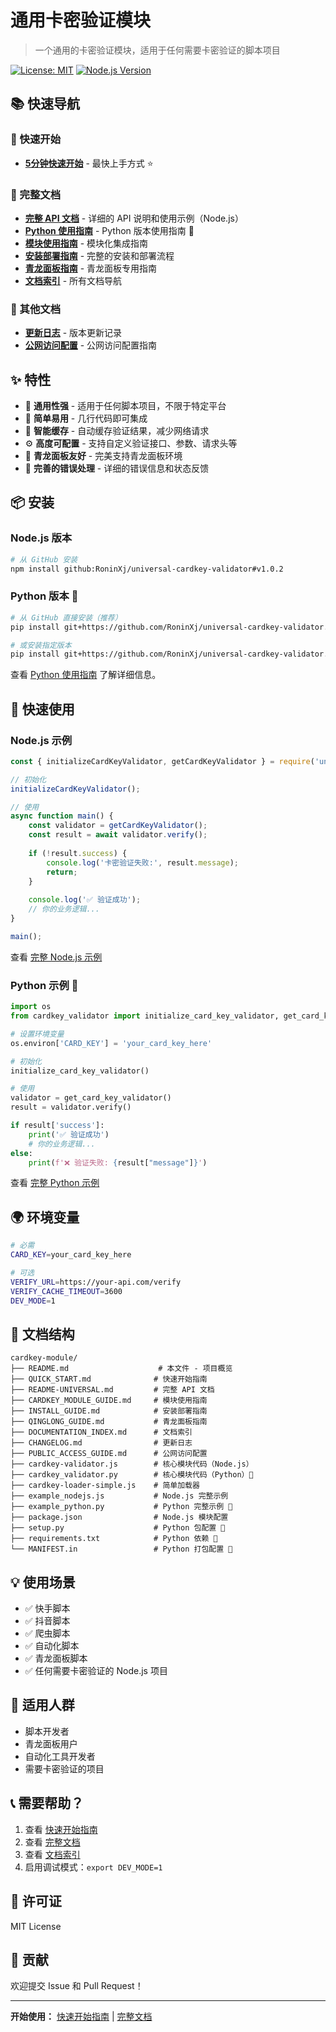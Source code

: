 ﻿# 通用卡密验证模块

> 一个通用的卡密验证模块，适用于任何需要卡密验证的脚本项目

[![License: MIT](https://img.shields.io/badge/License-MIT-yellow.svg)](https://opensource.org/licenses/MIT)
[![Node.js Version](https://img.shields.io/badge/node-%3E%3D12.0.0-brightgreen)](https://nodejs.org/)

## 📚 快速导航

### 🚀 快速开始
- **[5分钟快速开始](QUICK_START.md)** - 最快上手方式 ⭐

### 📖 完整文档
- **[完整 API 文档](README-UNIVERSAL.md)** - 详细的 API 说明和使用示例（Node.js）
- **[Python 使用指南](PYTHON_GUIDE.md)** - Python 版本使用指南 🐍
- **[模块使用指南](CARDKEY_MODULE_GUIDE.md)** - 模块化集成指南
- **[安装部署指南](INSTALL_GUIDE.md)** - 完整的安装和部署流程
- **[青龙面板指南](QINGLONG_GUIDE.md)** - 青龙面板专用指南
- **[文档索引](DOCUMENTATION_INDEX.md)** - 所有文档导航

### 📝 其他文档
- **[更新日志](CHANGELOG.md)** - 版本更新记录
- **[公网访问配置](PUBLIC_ACCESS_GUIDE.md)** - 公网访问配置指南

## ✨ 特性

- 🔐 **通用性强** - 适用于任何脚本项目，不限于特定平台
- 🚀 **简单易用** - 几行代码即可集成
- 💾 **智能缓存** - 自动缓存验证结果，减少网络请求
- ⚙️ **高度可配置** - 支持自定义验证接口、参数、请求头等
- 🎯 **青龙面板友好** - 完美支持青龙面板环境
- 📝 **完善的错误处理** - 详细的错误信息和状态反馈

## 📦 安装

### Node.js 版本

```bash
# 从 GitHub 安装
npm install github:RoninXj/universal-cardkey-validator#v1.0.2
```

### Python 版本 🐍

```bash
# 从 GitHub 直接安装（推荐）
pip install git+https://github.com/RoninXj/universal-cardkey-validator.git

# 或安装指定版本
pip install git+https://github.com/RoninXj/universal-cardkey-validator.git@v1.0.0
```

查看 [Python 使用指南](PYTHON_GUIDE.md) 了解详细信息。

## 🚀 快速使用

### Node.js 示例

```javascript
const { initializeCardKeyValidator, getCardKeyValidator } = require('universal-cardkey-validator');

// 初始化
initializeCardKeyValidator();

// 使用
async function main() {
    const validator = getCardKeyValidator();
    const result = await validator.verify();
    
    if (!result.success) {
        console.log('卡密验证失败:', result.message);
        return;
    }
    
    console.log('✅ 验证成功');
    // 你的业务逻辑...
}

main();
```

查看 [完整 Node.js 示例](example_nodejs.js)

### Python 示例 🐍

```python
import os
from cardkey_validator import initialize_card_key_validator, get_card_key_validator

# 设置环境变量
os.environ['CARD_KEY'] = 'your_card_key_here'

# 初始化
initialize_card_key_validator()

# 使用
validator = get_card_key_validator()
result = validator.verify()

if result['success']:
    print('✅ 验证成功')
    # 你的业务逻辑...
else:
    print(f'❌ 验证失败: {result["message"]}')
```

查看 [完整 Python 示例](example_python.py)

## 🌍 环境变量

```bash
# 必需
CARD_KEY=your_card_key_here

# 可选
VERIFY_URL=https://your-api.com/verify
VERIFY_CACHE_TIMEOUT=3600
DEV_MODE=1
```

## 📖 文档结构

```
cardkey-module/
├── README.md                    # 本文件 - 项目概览
├── QUICK_START.md              # 快速开始指南
├── README-UNIVERSAL.md         # 完整 API 文档
├── CARDKEY_MODULE_GUIDE.md     # 模块使用指南
├── INSTALL_GUIDE.md            # 安装部署指南
├── QINGLONG_GUIDE.md           # 青龙面板指南
├── DOCUMENTATION_INDEX.md      # 文档索引
├── CHANGELOG.md                # 更新日志
├── PUBLIC_ACCESS_GUIDE.md      # 公网访问配置
├── cardkey-validator.js        # 核心模块代码（Node.js）
├── cardkey_validator.py        # 核心模块代码（Python）🐍
├── cardkey-loader-simple.js    # 简单加载器
├── example_nodejs.js           # Node.js 完整示例
├── example_python.py           # Python 完整示例 🐍
├── package.json                # Node.js 模块配置
├── setup.py                    # Python 包配置 🐍
├── requirements.txt            # Python 依赖 🐍
└── MANIFEST.in                 # Python 打包配置 🐍
```

## 💡 使用场景

- ✅ 快手脚本
- ✅ 抖音脚本
- ✅ 爬虫脚本
- ✅ 自动化脚本
- ✅ 青龙面板脚本
- ✅ 任何需要卡密验证的 Node.js 项目

## 🎯 适用人群

- 脚本开发者
- 青龙面板用户
- 自动化工具开发者
- 需要卡密验证的项目

## 📞 需要帮助？

1. 查看 [快速开始指南](QUICK_START.md)
2. 查看 [完整文档](README-UNIVERSAL.md)
3. 查看 [文档索引](DOCUMENTATION_INDEX.md)
4. 启用调试模式：`export DEV_MODE=1`

## 📄 许可证

MIT License

## 🤝 贡献

欢迎提交 Issue 和 Pull Request！

---

**开始使用：** [快速开始指南](QUICK_START.md) | [完整文档](README-UNIVERSAL.md)
